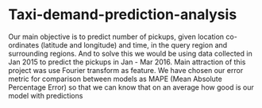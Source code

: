 # Taxi-demand-prediction-analysis
Our main objective is to predict number of pickups, given location co-ordinates (latitude and longitude) and time, in the query region and surrounding regions. And to solve this we would be using data collected in Jan 2015 to predict the pickups in Jan - Mar 2016. Main attraction of this project was use Fourier transform as feature. We have chosen our error metric for comparison between models as MAPE (Mean Absolute Percentage Error) so that we can know that on an average how good is our model with predictions
